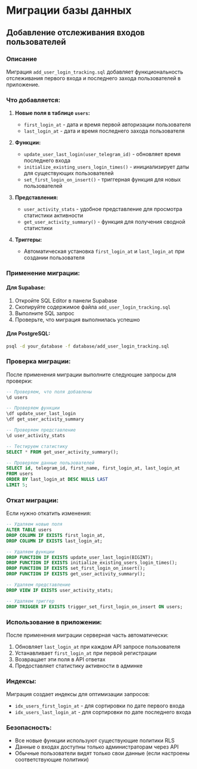 # Миграции базы данных

## Добавление отслеживания входов пользователей

### Описание
Миграция `add_user_login_tracking.sql` добавляет функциональность отслеживания первого входа и последнего захода пользователей в приложение.

### Что добавляется:

1. **Новые поля в таблице `users`:**
   - `first_login_at` - дата и время первой авторизации пользователя
   - `last_login_at` - дата и время последнего захода пользователя

2. **Функции:**
   - `update_user_last_login(user_telegram_id)` - обновляет время последнего входа
   - `initialize_existing_users_login_times()` - инициализирует даты для существующих пользователей
   - `set_first_login_on_insert()` - триггерная функция для новых пользователей

3. **Представления:**
   - `user_activity_stats` - удобное представление для просмотра статистики активности
   - `get_user_activity_summary()` - функция для получения сводной статистики

4. **Триггеры:**
   - Автоматическая установка `first_login_at` и `last_login_at` при создании пользователя

### Применение миграции:

#### Для Supabase:
1. Откройте SQL Editor в панели Supabase
2. Скопируйте содержимое файла `add_user_login_tracking.sql`
3. Выполните SQL запрос
4. Проверьте, что миграция выполнилась успешно

#### Для PostgreSQL:
```bash
psql -d your_database -f database/add_user_login_tracking.sql
```

### Проверка миграции:

После применения миграции выполните следующие запросы для проверки:

```sql
-- Проверяем, что поля добавлены
\d users

-- Проверяем функции
\df update_user_last_login
\df get_user_activity_summary

-- Проверяем представление
\d user_activity_stats

-- Тестируем статистику
SELECT * FROM get_user_activity_summary();

-- Проверяем данные пользователей
SELECT id, telegram_id, first_name, first_login_at, last_login_at 
FROM users 
ORDER BY last_login_at DESC NULLS LAST 
LIMIT 5;
```

### Откат миграции:

Если нужно откатить изменения:

```sql
-- Удаляем новые поля
ALTER TABLE users 
DROP COLUMN IF EXISTS first_login_at,
DROP COLUMN IF EXISTS last_login_at;

-- Удаляем функции
DROP FUNCTION IF EXISTS update_user_last_login(BIGINT);
DROP FUNCTION IF EXISTS initialize_existing_users_login_times();
DROP FUNCTION IF EXISTS set_first_login_on_insert();
DROP FUNCTION IF EXISTS get_user_activity_summary();

-- Удаляем представление
DROP VIEW IF EXISTS user_activity_stats;

-- Удаляем триггер
DROP TRIGGER IF EXISTS trigger_set_first_login_on_insert ON users;
```

### Использование в приложении:

После применения миграции серверная часть автоматически:
1. Обновляет `last_login_at` при каждом API запросе пользователя
2. Устанавливает `first_login_at` при первой регистрации
3. Возвращает эти поля в API ответах
4. Предоставляет статистику активности в админке

### Индексы:

Миграция создает индексы для оптимизации запросов:
- `idx_users_first_login_at` - для сортировки по дате первого входа
- `idx_users_last_login_at` - для сортировки по дате последнего входа

### Безопасность:

- Все новые функции используют существующие политики RLS
- Данные о входах доступны только администраторам через API
- Обычные пользователи видят только свои данные (если настроены соответствующие политики)